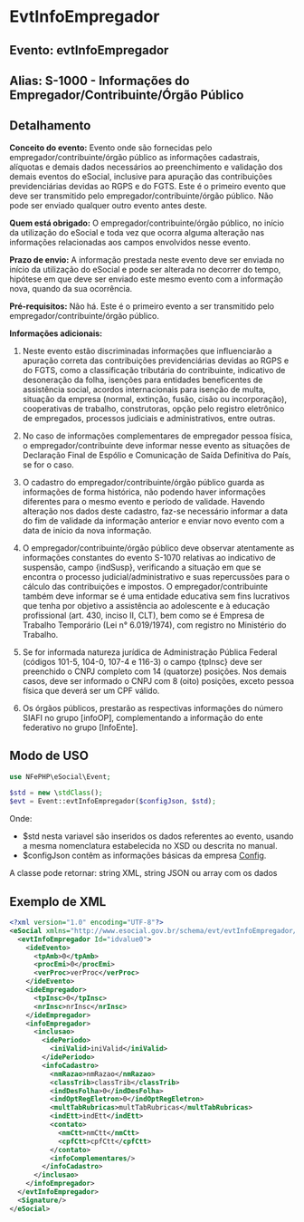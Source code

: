 # EvtInfoEmpregador

## Evento: evtInfoEmpregador

## Alias: S-1000 - Informações do Empregador/Contribuinte/Órgão Público


## Detalhamento


**Conceito do evento:** Evento onde são fornecidas pelo empregador/contribuinte/órgão público as informações cadastrais, alíquotas e demais dados necessários ao preenchimento e validação dos demais eventos do eSocial, inclusive para apuração das contribuições previdenciárias devidas ao RGPS e do FGTS. Este é o primeiro evento que deve ser transmitido pelo empregador/contribuinte/órgão público. Não pode ser enviado qualquer outro evento antes deste.

**Quem está obrigado:** O empregador/contribuinte/órgão público, no início da utilização do eSocial e toda vez que ocorra alguma alteração nas informações relacionadas aos campos envolvidos nesse evento.

**Prazo de envio:** A informação prestada neste evento deve ser enviada no início da utilização do eSocial e pode ser alterada no decorrer do tempo, hipótese em que deve ser enviado este mesmo evento com a informação nova, quando da sua ocorrência.

**Pré-requisitos:** Não há. Este é o primeiro evento a ser transmitido pelo empregador/contribuinte/órgão público.

**Informações adicionais:**
1. Neste evento estão discriminadas informações que influenciarão a apuração correta das contribuições previdenciárias devidas ao RGPS e do FGTS, como a classificação tributária do contribuinte, indicativo de desoneração da folha, isenções para entidades beneficentes de assistência social, acordos internacionais para isenção de multa, situação da empresa (normal, extinção, fusão, cisão ou incorporação), cooperativas de trabalho, construtoras, opção pelo registro eletrônico de empregados, processos judiciais e administrativos, entre outras.

2. No caso de informações complementares de empregador pessoa física, o empregador/contribuinte deve informar nesse evento as situações de Declaração Final de Espólio e Comunicação de Saída Definitiva do País, se for o caso. 

3. O cadastro do empregador/contribuinte/órgão público guarda as informações de forma histórica, não podendo haver informações diferentes para o mesmo evento e período de validade. Havendo alteração nos dados deste cadastro, faz-se necessário informar a data do fim de validade da informação anterior e enviar novo evento com a data de início da nova informação.

4. O empregador/contribuinte/órgão público deve observar atentamente as informações constantes do evento S-1070 relativas ao indicativo de suspensão, campo {indSusp}, verificando a situação em que se encontra o processo judicial/administrativo e suas repercussões para o cálculo das contribuições e impostos. O empregador/contribuinte também deve informar se é uma entidade educativa sem fins lucrativos que tenha por objetivo a assistência ao adolescente e à educação profissional (art. 430, inciso II, CLT), bem como se é Empresa de Trabalho Temporário (Lei n° 6.019/1974), com registro no Ministério do Trabalho.

5. Se for informada natureza jurídica de Administração Pública Federal (códigos 101-5, 104-0, 107-4 e 116-3) o campo {tpInsc} deve ser preenchido o CNPJ completo com 14 (quatorze) posições. Nos demais casos, deve ser informado o CNPJ com 8 (oito) posições, exceto pessoa física que deverá ser um CPF válido.

6. Os órgãos públicos, prestarão as respectivas informações do número SIAFI no grupo [infoOP], complementando a informação do ente federativo no grupo [InfoEnte].


## Modo de USO

```php
use NFePHP\eSocial\Event;

$std = new \stdClass();
$evt = Event::evtInfoEmpregador($configJson, $std);
```

Onde:
- $std nesta variavel são inseridos os dados referentes ao evento, usando a mesma nomenclatura estabelecida no XSD ou descrita no manual.
- $configJson contêm as informações básicas da empresa [Config](Config.md).

A classe pode retornar: string XML, string JSON ou array com os dados


## Exemplo de XML

```xml
<?xml version="1.0" encoding="UTF-8"?>
<eSocial xmlns="http://www.esocial.gov.br/schema/evt/evtInfoEmpregador/v02_02_01" xmlns:xsi="http://www.w3.org/2001/XMLSchema-instance" xsi:schemaLocation="http://www.esocial.gov.br/schema/evt/evtInfoEmpregador/v02_02_01 ../schemes/evtInfoEmpregador.xsd ">
  <evtInfoEmpregador Id="idvalue0">
    <ideEvento>
      <tpAmb>0</tpAmb>
      <procEmi>0</procEmi>
      <verProc>verProc</verProc>
    </ideEvento>
    <ideEmpregador>
      <tpInsc>0</tpInsc>
      <nrInsc>nrInsc</nrInsc>
    </ideEmpregador>
    <infoEmpregador>
      <inclusao>
        <idePeriodo>
          <iniValid>iniValid</iniValid>
        </idePeriodo>
        <infoCadastro>
          <nmRazao>nmRazao</nmRazao>
          <classTrib>classTrib</classTrib>
          <indDesFolha>0</indDesFolha>
          <indOptRegEletron>0</indOptRegEletron>
          <multTabRubricas>multTabRubricas</multTabRubricas>
          <indEtt>indEtt</indEtt>
          <contato>
            <nmCtt>nmCtt</nmCtt>
            <cpfCtt>cpfCtt</cpfCtt>
          </contato>
          <infoComplementares/>
        </infoCadastro>
      </inclusao>
    </infoEmpregador>
  </evtInfoEmpregador>
  <Signature/>
</eSocial>

```
